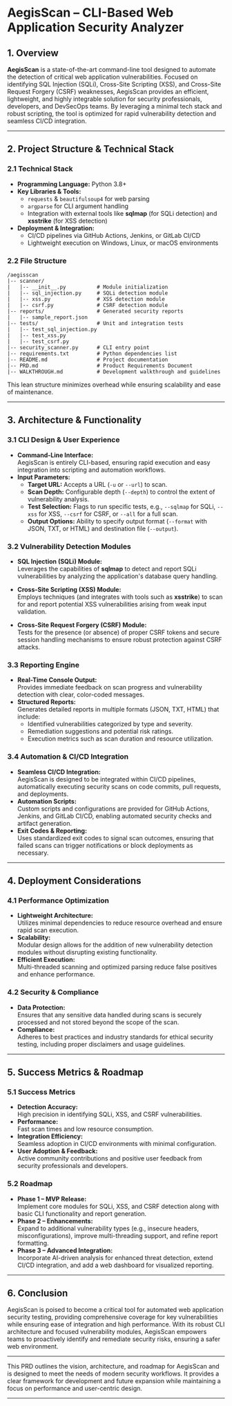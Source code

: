 # AegisScan – CLI-Based Web Application Security Analyzer

## 1. Overview

**AegisScan** is a state-of-the-art command-line tool designed to automate the detection of critical web application vulnerabilities. Focused on identifying SQL Injection (SQLi), Cross-Site Scripting (XSS), and Cross-Site Request Forgery (CSRF) weaknesses, AegisScan provides an efficient, lightweight, and highly integrable solution for security professionals, developers, and DevSecOps teams. By leveraging a minimal tech stack and robust scripting, the tool is optimized for rapid vulnerability detection and seamless CI/CD integration.

---

## 2. Project Structure & Technical Stack

### 2.1 Technical Stack

- **Programming Language:** Python 3.8+
- **Key Libraries & Tools:**  
  - `requests` & `beautifulsoup4` for web parsing  
  - `argparse` for CLI argument handling  
  - Integration with external tools like **sqlmap** (for SQLi detection) and **xsstrike** (for XSS detection)
- **Deployment & Integration:**  
  - CI/CD pipelines via GitHub Actions, Jenkins, or GitLab CI/CD  
  - Lightweight execution on Windows, Linux, or macOS environments

### 2.2 File Structure

```
/aegisscan
|-- scanner/
|   |-- __init__.py          # Module initialization
|   |-- sql_injection.py     # SQLi detection module
|   |-- xss.py               # XSS detection module
|   |-- csrf.py              # CSRF detection module
|-- reports/                 # Generated security reports
|   |-- sample_report.json
|-- tests/                   # Unit and integration tests
|   |-- test_sql_injection.py
|   |-- test_xss.py
|   |-- test_csrf.py
|-- security_scanner.py      # CLI entry point
|-- requirements.txt         # Python dependencies list
|-- README.md                # Project documentation
|-- PRD.md                   # Product Requirements Document
|-- WALKTHROUGH.md           # Development walkthrough and guidelines
```

This lean structure minimizes overhead while ensuring scalability and ease of maintenance.

---

## 3. Architecture & Functionality

### 3.1 CLI Design & User Experience

- **Command-Line Interface:**  
  AegisScan is entirely CLI-based, ensuring rapid execution and easy integration into scripting and automation workflows.
- **Input Parameters:**  
  - **Target URL:** Accepts a URL (`-u` or `--url`) to scan.
  - **Scan Depth:** Configurable depth (`--depth`) to control the extent of vulnerability analysis.
  - **Test Selection:** Flags to run specific tests, e.g., `--sqlmap` for SQLi, `--xss` for XSS, `--csrf` for CSRF, or `--all` for a full scan.
  - **Output Options:** Ability to specify output format (`--format` with JSON, TXT, or HTML) and destination file (`--output`).
  
### 3.2 Vulnerability Detection Modules

- **SQL Injection (SQLi) Module:**  
  Leverages the capabilities of **sqlmap** to detect and report SQLi vulnerabilities by analyzing the application's database query handling.
  
- **Cross-Site Scripting (XSS) Module:**  
  Employs techniques (and integrates with tools such as **xsstrike**) to scan for and report potential XSS vulnerabilities arising from weak input validation.
  
- **Cross-Site Request Forgery (CSRF) Module:**  
  Tests for the presence (or absence) of proper CSRF tokens and secure session handling mechanisms to ensure robust protection against CSRF attacks.

### 3.3 Reporting Engine

- **Real-Time Console Output:**  
  Provides immediate feedback on scan progress and vulnerability detection with clear, color-coded messages.
- **Structured Reports:**  
  Generates detailed reports in multiple formats (JSON, TXT, HTML) that include:
  - Identified vulnerabilities categorized by type and severity.
  - Remediation suggestions and potential risk ratings.
  - Execution metrics such as scan duration and resource utilization.

### 3.4 Automation & CI/CD Integration

- **Seamless CI/CD Integration:**  
  AegisScan is designed to be integrated within CI/CD pipelines, automatically executing security scans on code commits, pull requests, and deployments.
- **Automation Scripts:**  
  Custom scripts and configurations are provided for GitHub Actions, Jenkins, and GitLab CI/CD, enabling automated security checks and artifact generation.
- **Exit Codes & Reporting:**  
  Uses standardized exit codes to signal scan outcomes, ensuring that failed scans can trigger notifications or block deployments as necessary.

---

## 4. Deployment Considerations

### 4.1 Performance Optimization

- **Lightweight Architecture:**  
  Utilizes minimal dependencies to reduce resource overhead and ensure rapid scan execution.
- **Scalability:**  
  Modular design allows for the addition of new vulnerability detection modules without disrupting existing functionality.
- **Efficient Execution:**  
  Multi-threaded scanning and optimized parsing reduce false positives and enhance performance.

### 4.2 Security & Compliance

- **Data Protection:**  
  Ensures that any sensitive data handled during scans is securely processed and not stored beyond the scope of the scan.
- **Compliance:**  
  Adheres to best practices and industry standards for ethical security testing, including proper disclaimers and usage guidelines.

---

## 5. Success Metrics & Roadmap

### 5.1 Success Metrics

- **Detection Accuracy:**  
  High precision in identifying SQLi, XSS, and CSRF vulnerabilities.
- **Performance:**  
  Fast scan times and low resource consumption.
- **Integration Efficiency:**  
  Seamless adoption in CI/CD environments with minimal configuration.
- **User Adoption & Feedback:**  
  Active community contributions and positive user feedback from security professionals and developers.

### 5.2 Roadmap

- **Phase 1 – MVP Release:**  
  Implement core modules for SQLi, XSS, and CSRF detection along with basic CLI functionality and report generation.
- **Phase 2 – Enhancements:**  
  Expand to additional vulnerability types (e.g., insecure headers, misconfigurations), improve multi-threading support, and refine report formatting.
- **Phase 3 – Advanced Integration:**  
  Incorporate AI-driven analysis for enhanced threat detection, extend CI/CD integration, and add a web dashboard for visualized reporting.

---

## 6. Conclusion

AegisScan is poised to become a critical tool for automated web application security testing, providing comprehensive coverage for key vulnerabilities while ensuring ease of integration and high performance. With its robust CLI architecture and focused vulnerability modules, AegisScan empowers teams to proactively identify and remediate security risks, ensuring a safer web environment.

---

This PRD outlines the vision, architecture, and roadmap for AegisScan and is designed to meet the needs of modern security workflows. It provides a clear framework for development and future expansion while maintaining a focus on performance and user-centric design.

---